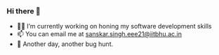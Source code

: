 ### Hi there 👋
- 🧑‍💻 I’m currently working on honing my software development skills
- 📫 You can email me at sanskar.singh.eee21@iitbhu.ac.in
- 🧩 Another day, another bug hunt.
